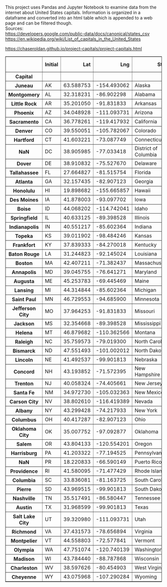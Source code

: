 This project uses Pandas and Jupyter Notebook to examine data from the internet about United States capitals. Information is organized in a dataframe and converted into an html table which is appended to a web page and can be filtered though.
<br>
Sources: 
<br>
https://developers.google.com/public-data/docs/canonical/states_csv
<br>
https://en.wikipedia.org/wiki/List_of_capitals_in_the_United_States

https://chaseroldan.github.io/project-capitals/project-capitals.html

<table border="1" class="dataframe">  <thead>    <tr style="text-align: right;">      <th></th>      <th>Initial</th>      <th>Lat</th>      <th>Lng</th>      <th>State</th>      <th>Year</th>      <th>Area</th>      <th>Municipal Population</th>      <th>Metropolitan Population</th>    </tr>    <tr>      <th>Capital</th>      <th></th>      <th></th>      <th></th>      <th></th>      <th></th>      <th></th>      <th></th>      <th></th>    </tr>  </thead>  <tbody>    <tr>      <th>Juneau</th>      <td>AK</td>      <td>63.588753</td>      <td>-154.493062</td>      <td>Alaska</td>      <td>1906.0</td>      <td>2716.70</td>      <td>32113.0</td>      <td>32113.0</td>    </tr>    <tr>      <th>Montgomery</th>      <td>AL</td>      <td>32.318231</td>      <td>-86.902298</td>      <td>Alabama</td>      <td>1846.0</td>      <td>159.80</td>      <td>198525.0</td>      <td>373290.0</td>    </tr>    <tr>      <th>Little Rock</th>      <td>AR</td>      <td>35.201050</td>      <td>-91.831833</td>      <td>Arkansas</td>      <td>1821.0</td>      <td>116.20</td>      <td>197312.0</td>      <td>742384.0</td>    </tr>    <tr>      <th>Phoenix</th>      <td>AZ</td>      <td>34.048928</td>      <td>-111.093731</td>      <td>Arizona</td>      <td>1912.0</td>      <td>517.60</td>      <td>1680992.0</td>      <td>4948203.0</td>    </tr>    <tr>      <th>Sacramento</th>      <td>CA</td>      <td>36.778261</td>      <td>-119.417932</td>      <td>California</td>      <td>1854.0</td>      <td>97.90</td>      <td>513624.0</td>      <td>2363730.0</td>    </tr>    <tr>      <th>Denver</th>      <td>CO</td>      <td>39.550051</td>      <td>-105.782067</td>      <td>Colorado</td>      <td>1867.0</td>      <td>153.30</td>      <td>727211.0</td>      <td>2967239.0</td>    </tr>    <tr>      <th>Hartford</th>      <td>CT</td>      <td>41.603221</td>      <td>-73.087749</td>      <td>Connecticut</td>      <td>1875.0</td>      <td>17.30</td>      <td>122105.0</td>      <td>1204877.0</td>    </tr>    <tr>      <th>NaN</th>      <td>DC</td>      <td>38.905985</td>      <td>-77.033418</td>      <td>District of Columbia</td>      <td>NaN</td>      <td>NaN</td>      <td>NaN</td>      <td>NaN</td>    </tr>    <tr>      <th>Dover</th>      <td>DE</td>      <td>38.910832</td>      <td>-75.527670</td>      <td>Delaware</td>      <td>1777.0</td>      <td>22.40</td>      <td>38079.0</td>      <td>180786.0</td>    </tr>    <tr>      <th>Tallahassee</th>      <td>FL</td>      <td>27.664827</td>      <td>-81.515754</td>      <td>Florida</td>      <td>1824.0</td>      <td>95.70</td>      <td>194500.0</td>      <td>387227.0</td>    </tr>    <tr>      <th>Atlanta</th>      <td>GA</td>      <td>32.157435</td>      <td>-82.907123</td>      <td>Georgia</td>      <td>1868.0</td>      <td>133.50</td>      <td>506811.0</td>      <td>6020364.0</td>    </tr>    <tr>      <th>Honolulu</th>      <td>HI</td>      <td>19.898682</td>      <td>-155.665857</td>      <td>Hawaii</td>      <td>1845.0</td>      <td>68.40</td>      <td>345064.0</td>      <td>974563.0</td>    </tr>    <tr>      <th>Des Moines</th>      <td>IA</td>      <td>41.878003</td>      <td>-93.097702</td>      <td>Iowa</td>      <td>1857.0</td>      <td>75.80</td>      <td>214237.0</td>      <td>699292.0</td>    </tr>    <tr>      <th>Boise</th>      <td>ID</td>      <td>44.068202</td>      <td>-114.742041</td>      <td>Idaho</td>      <td>1865.0</td>      <td>63.80</td>      <td>228959.0</td>      <td>749202.0</td>    </tr>    <tr>      <th>Springfield</th>      <td>IL</td>      <td>40.633125</td>      <td>-89.398528</td>      <td>Illinois</td>      <td>1837.0</td>      <td>54.00</td>      <td>114230.0</td>      <td>206868.0</td>    </tr>    <tr>      <th>Indianapolis</th>      <td>IN</td>      <td>40.551217</td>      <td>-85.602364</td>      <td>Indiana</td>      <td>1825.0</td>      <td>361.50</td>      <td>876384.0</td>      <td>2074537.0</td>    </tr>    <tr>      <th>Topeka</th>      <td>KS</td>      <td>39.011902</td>      <td>-98.484246</td>      <td>Kansas</td>      <td>1856.0</td>      <td>56.00</td>      <td>125310.0</td>      <td>231969.0</td>    </tr>    <tr>      <th>Frankfort</th>      <td>KY</td>      <td>37.839333</td>      <td>-84.270018</td>      <td>Kentucky</td>      <td>1792.0</td>      <td>14.70</td>      <td>27679.0</td>      <td>73663.0</td>    </tr>    <tr>      <th>Baton Rouge</th>      <td>LA</td>      <td>31.244823</td>      <td>-92.145024</td>      <td>Louisiana</td>      <td>1880.0</td>      <td>76.80</td>      <td>220236.0</td>      <td>854884.0</td>    </tr>    <tr>      <th>Boston</th>      <td>MA</td>      <td>42.407211</td>      <td>-71.382437</td>      <td>Massachusetts</td>      <td>1630.0</td>      <td>89.60</td>      <td>692600.0</td>      <td>4873019.0</td>    </tr>    <tr>      <th>Annapolis</th>      <td>MD</td>      <td>39.045755</td>      <td>-76.641271</td>      <td>Maryland</td>      <td>1694.0</td>      <td>6.73</td>      <td>39174.0</td>      <td>2800053.0</td>    </tr>    <tr>      <th>Augusta</th>      <td>ME</td>      <td>45.253783</td>      <td>-69.445469</td>      <td>Maine</td>      <td>1832.0</td>      <td>55.40</td>      <td>18681.0</td>      <td>122302.0</td>    </tr>    <tr>      <th>Lansing</th>      <td>MI</td>      <td>44.314844</td>      <td>-85.602364</td>      <td>Michigan</td>      <td>1847.0</td>      <td>35.00</td>      <td>118210.0</td>      <td>550391.0</td>    </tr>    <tr>      <th>Saint Paul</th>      <td>MN</td>      <td>46.729553</td>      <td>-94.685900</td>      <td>Minnesota</td>      <td>1849.0</td>      <td>52.80</td>      <td>308096.0</td>      <td>3654908.0</td>    </tr>    <tr>      <th>Jefferson City</th>      <td>MO</td>      <td>37.964253</td>      <td>-91.831833</td>      <td>Missouri</td>      <td>1826.0</td>      <td>27.30</td>      <td>42838.0</td>      <td>151235.0</td>    </tr>    <tr>      <th>Jackson</th>      <td>MS</td>      <td>32.354668</td>      <td>-89.398528</td>      <td>Mississippi</td>      <td>1821.0</td>      <td>104.90</td>      <td>160628.0</td>      <td>594806.0</td>    </tr>    <tr>      <th>Helena</th>      <td>MT</td>      <td>46.879682</td>      <td>-110.362566</td>      <td>Montana</td>      <td>1875.0</td>      <td>14.00</td>      <td>32315.0</td>      <td>77414.0</td>    </tr>    <tr>      <th>Raleigh</th>      <td>NC</td>      <td>35.759573</td>      <td>-79.019300</td>      <td>North Carolina</td>      <td>1792.0</td>      <td>114.60</td>      <td>474069.0</td>      <td>1390785.0</td>    </tr>    <tr>      <th>Bismarck</th>      <td>ND</td>      <td>47.551493</td>      <td>-101.002012</td>      <td>North Dakota</td>      <td>1883.0</td>      <td>26.90</td>      <td>73529.0</td>      <td>128949.0</td>    </tr>    <tr>      <th>Lincoln</th>      <td>NE</td>      <td>41.492537</td>      <td>-99.901813</td>      <td>Nebraska</td>      <td>1867.0</td>      <td>74.60</td>      <td>289102.0</td>      <td>336374.0</td>    </tr>    <tr>      <th>Concord</th>      <td>NH</td>      <td>43.193852</td>      <td>-71.572395</td>      <td>New Hampshire</td>      <td>1808.0</td>      <td>64.30</td>      <td>43627.0</td>      <td>151391.0</td>    </tr>    <tr>      <th>Trenton</th>      <td>NJ</td>      <td>40.058324</td>      <td>-74.405661</td>      <td>New Jersey</td>      <td>1784.0</td>      <td>7.66</td>      <td>83203.0</td>      <td>367430.0</td>    </tr>    <tr>      <th>Santa Fe</th>      <td>NM</td>      <td>34.972730</td>      <td>-105.032363</td>      <td>New Mexico</td>      <td>1610.0</td>      <td>37.30</td>      <td>84683.0</td>      <td>150358.0</td>    </tr>    <tr>      <th>Carson City</th>      <td>NV</td>      <td>38.802610</td>      <td>-116.419389</td>      <td>Nevada</td>      <td>1861.0</td>      <td>143.40</td>      <td>55916.0</td>      <td>55916.0</td>    </tr>    <tr>      <th>Albany</th>      <td>NY</td>      <td>43.299428</td>      <td>-74.217933</td>      <td>New York</td>      <td>1797.0</td>      <td>21.40</td>      <td>96460.0</td>      <td>880381.0</td>    </tr>    <tr>      <th>Columbus</th>      <td>OH</td>      <td>40.417287</td>      <td>-82.907123</td>      <td>Ohio</td>      <td>1816.0</td>      <td>210.30</td>      <td>898553.0</td>      <td>2122271.0</td>    </tr>    <tr>      <th>Oklahoma City</th>      <td>OK</td>      <td>35.007752</td>      <td>-97.092877</td>      <td>Oklahoma</td>      <td>1910.0</td>      <td>620.30</td>      <td>655057.0</td>      <td>1408950.0</td>    </tr>    <tr>      <th>Salem</th>      <td>OR</td>      <td>43.804133</td>      <td>-120.554201</td>      <td>Oregon</td>      <td>1855.0</td>      <td>45.70</td>      <td>174365.0</td>      <td>433903.0</td>    </tr>    <tr>      <th>Harrisburg</th>      <td>PA</td>      <td>41.203322</td>      <td>-77.194525</td>      <td>Pennsylvania</td>      <td>1812.0</td>      <td>8.11</td>      <td>49528.0</td>      <td>577941.0</td>    </tr>    <tr>      <th>NaN</th>      <td>PR</td>      <td>18.220833</td>      <td>-66.590149</td>      <td>Puerto Rico</td>      <td>NaN</td>      <td>NaN</td>      <td>NaN</td>      <td>NaN</td>    </tr>    <tr>      <th>Providence</th>      <td>RI</td>      <td>41.580095</td>      <td>-71.477429</td>      <td>Rhode Island</td>      <td>1900.0</td>      <td>18.50</td>      <td>179883.0</td>      <td>1624578.0</td>    </tr>    <tr>      <th>Columbia</th>      <td>SC</td>      <td>33.836081</td>      <td>-81.163725</td>      <td>South Carolina</td>      <td>1786.0</td>      <td>125.20</td>      <td>131674.0</td>      <td>838433.0</td>    </tr>    <tr>      <th>Pierre</th>      <td>SD</td>      <td>43.969515</td>      <td>-99.901813</td>      <td>South Dakota</td>      <td>1889.0</td>      <td>13.00</td>      <td>13646.0</td>      <td>20672.0</td>    </tr>    <tr>      <th>Nashville</th>      <td>TN</td>      <td>35.517491</td>      <td>-86.580447</td>      <td>Tennessee</td>      <td>1826.0</td>      <td>525.90</td>      <td>670820.0</td>      <td>1934317.0</td>    </tr>    <tr>      <th>Austin</th>      <td>TX</td>      <td>31.968599</td>      <td>-99.901813</td>      <td>Texas</td>      <td>1839.0</td>      <td>305.10</td>      <td>978908.0</td>      <td>2227083.0</td>    </tr>    <tr>      <th>Salt Lake City</th>      <td>UT</td>      <td>39.320980</td>      <td>-111.093731</td>      <td>Utah</td>      <td>1858.0</td>      <td>109.10</td>      <td>200567.0</td>      <td>1232696.0</td>    </tr>    <tr>      <th>Richmond</th>      <td>VA</td>      <td>37.431573</td>      <td>-78.656894</td>      <td>Virginia</td>      <td>1780.0</td>      <td>60.10</td>      <td>230436.0</td>      <td>1291900.0</td>    </tr>    <tr>      <th>Montpelier</th>      <td>VT</td>      <td>44.558803</td>      <td>-72.577841</td>      <td>Vermont</td>      <td>1805.0</td>      <td>10.20</td>      <td>7855.0</td>      <td>58409.0</td>    </tr>    <tr>      <th>Olympia</th>      <td>WA</td>      <td>47.751074</td>      <td>-120.740139</td>      <td>Washington</td>      <td>1853.0</td>      <td>16.70</td>      <td>46478.0</td>      <td>290536.0</td>    </tr>    <tr>      <th>Madison</th>      <td>WI</td>      <td>43.784440</td>      <td>-88.787868</td>      <td>Wisconsin</td>      <td>1838.0</td>      <td>68.70</td>      <td>259680.0</td>      <td>664865.0</td>    </tr>    <tr>      <th>Charleston</th>      <td>WV</td>      <td>38.597626</td>      <td>-80.454903</td>      <td>West Virginia</td>      <td>1885.0</td>      <td>31.60</td>      <td>46536.0</td>      <td>257074.0</td>    </tr>    <tr>      <th>Cheyenne</th>      <td>WY</td>      <td>43.075968</td>      <td>-107.290284</td>      <td>Wyoming</td>      <td>1869.0</td>      <td>21.10</td>      <td>64235.0</td>      <td>99500.0</td>    </tr>  </tbody></table>
